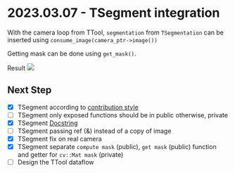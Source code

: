 # 2023.03.07 - TSegment integration
With the camera loop from TTool, `segmentation` from `TSegmentation` can be inserted using `consume_image(camera_ptr->image())`

Getting mask can be done using `get_mask()`.

Result
![](2023.03.07/TSegment-integration.gif)

## Next Step
- [x] TSegment according to [contribution style](https://github.com/ibois-epfl/augmented-carpentry/blob/main/CONTRIBUTING.md)
- [ ] TSegment only exposed functions should be in public otherwise, private
- [x] TSegment [Docstring](https://github.com/ibois-epfl/TSlam/blob/main/src/reconstruction/ts_geometric_solver.hh)
- [ ] TSegment passing ref (&) instead of a copy of image
- [x] TSegment fix on real camera
- [x] TSegment separate `compute mask` (public), `get mask` (public) function and getter for `cv::Mat mask` (private)
- [ ] Design the TTool dataflow